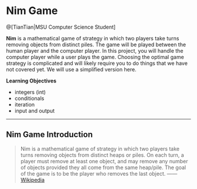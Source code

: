 # Nim Game

@[TianTian|MSU Computer Science Student]

**Nim** is a mathematical game of strategy in which two players take turns removing objects from distinct piles. The game will be played between the human player and the computer player. In this project, you will handle the computer player while a user plays the game. Choosing the optimal game strategy is complicated and will likely require you to do things that we have not covered yet. We will use a simplified version here.

**Learning Objectives**
- integers (int)
- conditionals
- iteration
- input and output

-------------------

## Nim Game Introduction

>Nim is a mathematical game of strategy in which two players take turns removing objects from distinct heaps or piles. On each turn, a player must remove at least one object, and may remove any number of objects provided they all come from the same heap/pile. The goal of the game is to be the player who removes the last object.    —— [Wikipedia](https://en.wikipedia.org/wiki/Nim)
